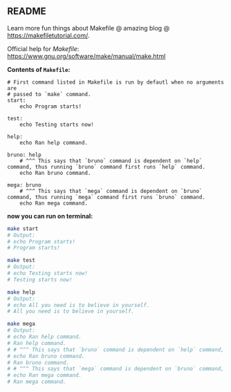 ## README

Learn more fun things about Makefile @ amazing blog @ https://makefiletutorial.com/. 

Official help for *Makefile*: https://www.gnu.org/software/make/manual/make.html

**Contents of `Makefile`:**

```
# First command listed in Makefile is run by defautl when no arguments are
# passed to `make` command.
start:
	echo Program starts!

test:
	echo Testing starts now!

help:
	echo Ran help command.

bruno: help
	# ^^^ This says that `bruno` command is dependent on `help` command, thus running `bruno` command first runs `help` command.
	echo Ran bruno command.

mega: bruno 
	# ^^^ This says that `mega` command is dependent on `bruno` command, thus running `mega` command first runs `bruno` command.
	echo Ran mega command.
```

**now you can run on terminal:**
```bash
make start
# Output: 
# echo Program starts!
# Program starts!

make test
# Output: 
# echo Testing starts now!
# Testing starts now!

make help
# Output: 
# echo All you need is to believe in yourself.
# All you need is to believe in yourself.

make mega
# Output: 
# echo Ran help command.
# Ran help command.
# # ^^^ This says that `bruno` command is dependent on `help` command, thus running `bruno` command first runs `help` command.
# echo Ran bruno command.
# Ran bruno command.
# # ^^^ This says that `mega` command is dependent on `bruno` command, thus running `mega` command first runs `bruno` command.
# echo Ran mega command.
# Ran mega command.
```
